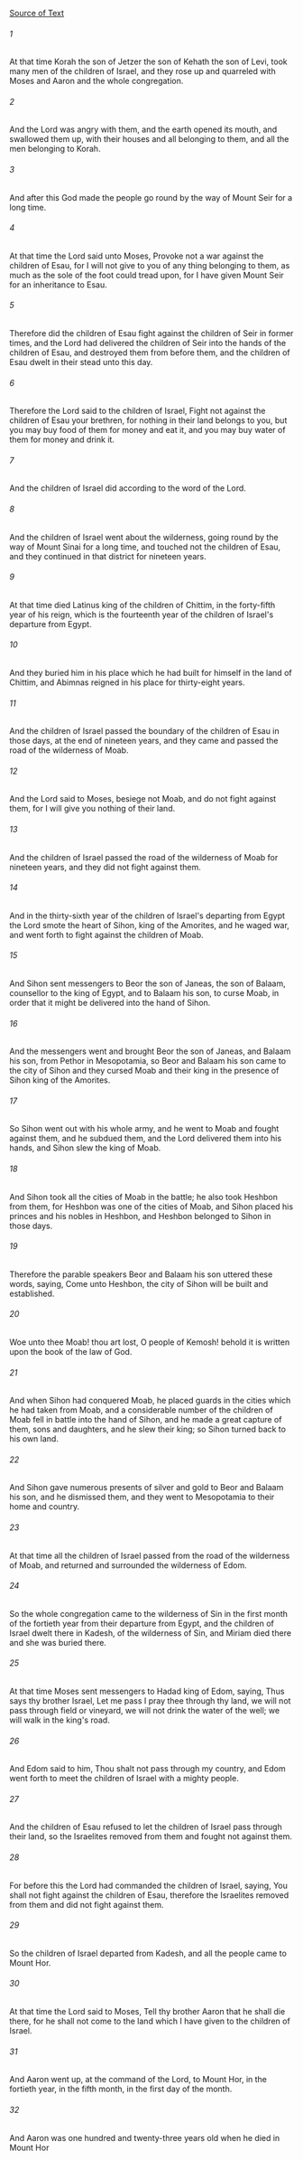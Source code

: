 [Source of Text](https://github.com/scrollmapper/bible_databases_deuterocanonical)

###### 1
At that time Korah the son of Jetzer the son of Kehath the son of Levi, took many men of the children of Israel, and they rose up and quarreled with Moses and Aaron and the whole congregation.

###### 2
And the Lord was angry with them, and the earth opened its mouth, and swallowed them up, with their houses and all belonging to them, and all the men belonging to Korah.

###### 3
And after this God made the people go round by the way of Mount Seir for a long time.

###### 4
At that time the Lord said unto Moses, Provoke not a war against the children of Esau, for I will not give to you of any thing belonging to them, as much as the sole of the foot could tread upon, for I have given Mount Seir for an inheritance to Esau.

###### 5
Therefore did the children of Esau fight against the children of Seir in former times, and the Lord had delivered the children of Seir into the hands of the children of Esau, and destroyed them from before them, and the children of Esau dwelt in their stead unto this day.

###### 6
Therefore the Lord said to the children of Israel, Fight not against the children of Esau your brethren, for nothing in their land belongs to you, but you may buy food of them for money and eat it, and you may buy water of them for money and drink it.

###### 7
And the children of Israel did according to the word of the Lord.

###### 8
And the children of Israel went about the wilderness, going round by the way of Mount Sinai for a long time, and touched not the children of Esau, and they continued in that district for nineteen years.

###### 9
At that time died Latinus king of the children of Chittim, in the forty-fifth year of his reign, which is the fourteenth year of the children of Israel's departure from Egypt.

###### 10
And they buried him in his place which he had built for himself in the land of Chittim, and Abimnas reigned in his place for thirty-eight years.

###### 11
And the children of Israel passed the boundary of the children of Esau in those days, at the end of nineteen years, and they came and passed the road of the wilderness of Moab.

###### 12
And the Lord said to Moses, besiege not Moab, and do not fight against them, for I will give you nothing of their land.

###### 13
And the children of Israel passed the road of the wilderness of Moab for nineteen years, and they did not fight against them.

###### 14
And in the thirty-sixth year of the children of Israel's departing from Egypt the Lord smote the heart of Sihon, king of the Amorites, and he waged war, and went forth to fight against the children of Moab.

###### 15
And Sihon sent messengers to Beor the son of Janeas, the son of Balaam, counsellor to the king of Egypt, and to Balaam his son, to curse Moab, in order that it might be delivered into the hand of Sihon.

###### 16
And the messengers went and brought Beor the son of Janeas, and Balaam his son, from Pethor in Mesopotamia, so Beor and Balaam his son came to the city of Sihon and they cursed Moab and their king in the presence of Sihon king of the Amorites.

###### 17
So Sihon went out with his whole army, and he went to Moab and fought against them, and he subdued them, and the Lord delivered them into his hands, and Sihon slew the king of Moab.

###### 18
And Sihon took all the cities of Moab in the battle; he also took Heshbon from them, for Heshbon was one of the cities of Moab, and Sihon placed his princes and his nobles in Heshbon, and Heshbon belonged to Sihon in those days.

###### 19
Therefore the parable speakers Beor and Balaam his son uttered these words, saying, Come unto Heshbon, the city of Sihon will be built and established.

###### 20
Woe unto thee Moab! thou art lost, O people of Kemosh! behold it is written upon the book of the law of God.

###### 21
And when Sihon had conquered Moab, he placed guards in the cities which he had taken from Moab, and a considerable number of the children of Moab fell in battle into the hand of Sihon, and he made a great capture of them, sons and daughters, and he slew their king; so Sihon turned back to his own land.

###### 22
And Sihon gave numerous presents of silver and gold to Beor and Balaam his son, and he dismissed them, and they went to Mesopotamia to their home and country.

###### 23
At that time all the children of Israel passed from the road of the wilderness of Moab, and returned and surrounded the wilderness of Edom.

###### 24
So the whole congregation came to the wilderness of Sin in the first month of the fortieth year from their departure from Egypt, and the children of Israel dwelt there in Kadesh, of the wilderness of Sin, and Miriam died there and she was buried there.

###### 25
At that time Moses sent messengers to Hadad king of Edom, saying, Thus says thy brother Israel, Let me pass I pray thee through thy land, we will not pass through field or vineyard, we will not drink the water of the well; we will walk in the king's road.

###### 26
And Edom said to him, Thou shalt not pass through my country, and Edom went forth to meet the children of Israel with a mighty people.

###### 27
And the children of Esau refused to let the children of Israel pass through their land, so the Israelites removed from them and fought not against them.

###### 28
For before this the Lord had commanded the children of Israel, saying, You shall not fight against the children of Esau, therefore the Israelites removed from them and did not fight against them.

###### 29
So the children of Israel departed from Kadesh, and all the people came to Mount Hor.

###### 30
At that time the Lord said to Moses, Tell thy brother Aaron that he shall die there, for he shall not come to the land which I have given to the children of Israel.

###### 31
And Aaron went up, at the command of the Lord, to Mount Hor, in the fortieth year, in the fifth month, in the first day of the month.

###### 32
And Aaron was one hundred and twenty-three years old when he died in Mount Hor